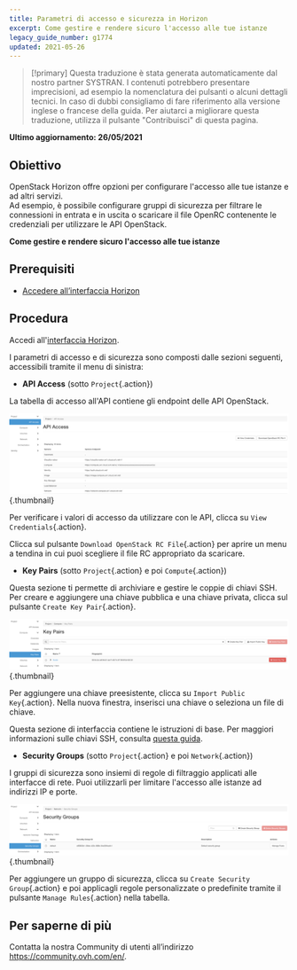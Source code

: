 ```yaml
---
title: Parametri di accesso e sicurezza in Horizon
excerpt: Come gestire e rendere sicuro l'accesso alle tue istanze
legacy_guide_number: g1774
updated: 2021-05-26
---
```


> [!primary]
> Questa traduzione è stata generata automaticamente dal nostro partner SYSTRAN. I contenuti potrebbero presentare imprecisioni, ad esempio la nomenclatura dei pulsanti o alcuni dettagli tecnici. In caso di dubbi consigliamo di fare riferimento alla versione inglese o francese della guida. Per aiutarci a migliorare questa traduzione, utilizza il pulsante "Contribuisci" di questa pagina.
>

**Ultimo aggiornamento: 26/05/2021**

## Obiettivo

OpenStack Horizon offre opzioni per configurare l'accesso alle tue istanze e ad altri servizi.<br>
Ad esempio, è possibile configurare gruppi di sicurezza per filtrare le connessioni in entrata e in uscita o scaricare il file OpenRC contenente le credenziali per utilizzare le API OpenStack.

**Come gestire e rendere sicuro l'accesso alle tue istanze**

## Prerequisiti

- [Accedere all’interfaccia Horizon](/pages/platform/public-cloud/introducing_horizon)

## Procedura

Accedi all'[interfaccia Horizon](https://horizon.cloud.ovh.net/auth/login/).

I parametri di accesso e di sicurezza sono composti dalle sezioni seguenti, accessibili tramite il menu di sinistra:

- **API Access** (sotto `Project`{.action})

La tabella di accesso all'API contiene gli endpoint delle API OpenStack.

![orizzonte - accesso API](images/api_access.png){.thumbnail}

Per verificare i valori di accesso da utilizzare con le API, clicca su `View Credentials`{.action}.

Clicca sul pulsante `Download OpenStack RC File`{.action} per aprire un menu a tendina in cui puoi scegliere il file RC appropriato da scaricare.

- **Key Pairs** (sotto `Project`{.action} e poi `Compute`{.action})

Questa sezione ti permette di archiviare e gestire le coppie di chiavi SSH. Per creare e aggiungere una chiave pubblica e una chiave privata, clicca sul pulsante `Create Key Pair`{.action}.

![orizzonte - chiavi SSH](images/key_pairs.png){.thumbnail}

Per aggiungere una chiave preesistente, clicca su `Import Public Key`{.action}. Nella nuova finestra, inserisci una chiave o seleziona un file di chiave.

Questa sezione di interfaccia contiene le istruzioni di base. Per maggiori informazioni sulle chiavi SSH, consulta [questa guida](/pages/platform/public-cloud/public-cloud-first-steps#step-1-crea-chiavi-ssh).

- **Security Groups** (sotto `Project`{.action} e poi `Network`{.action})

I gruppi di sicurezza sono insiemi di regole di filtraggio applicati alle interfacce di rete. Puoi utilizzarli per limitare l'accesso alle istanze ad indirizzi IP e porte.

![orizzonte - gruppi di sicurezza](images/security_groups.png){.thumbnail}

Per aggiungere un gruppo di sicurezza, clicca su `Create Security Group`{.action} e poi applicagli regole personalizzate o predefinite tramite il pulsante `Manage Rules`{.action} nella tabella.

## Per saperne di più

Contatta la nostra Community di utenti all’indirizzo <https://community.ovh.com/en/>.
